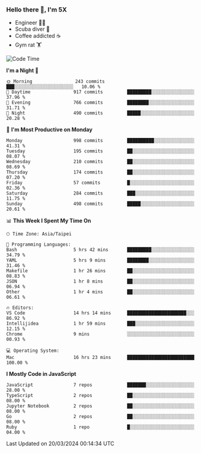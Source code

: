 ### Hello there 👋, I'm 5X

* Engineer 👨‍💻
* Scuba diver 🤿
* Coffee addicted ☕️
* Gym rat 🏋️

<!--START_SECTION:waka-->
![Code Time](http://img.shields.io/badge/Code%20Time-864%20hrs%2045%20mins-blue)

**I'm a Night 🦉** 

```text
🌞 Morning                243 commits         ███░░░░░░░░░░░░░░░░░░░░░░   10.06 % 
🌆 Daytime                917 commits         █████████░░░░░░░░░░░░░░░░   37.96 % 
🌃 Evening                766 commits         ████████░░░░░░░░░░░░░░░░░   31.71 % 
🌙 Night                  490 commits         █████░░░░░░░░░░░░░░░░░░░░   20.28 % 
```
📅 **I'm Most Productive on Monday** 

```text
Monday                   998 commits         ██████████░░░░░░░░░░░░░░░   41.31 % 
Tuesday                  195 commits         ██░░░░░░░░░░░░░░░░░░░░░░░   08.07 % 
Wednesday                210 commits         ██░░░░░░░░░░░░░░░░░░░░░░░   08.69 % 
Thursday                 174 commits         ██░░░░░░░░░░░░░░░░░░░░░░░   07.20 % 
Friday                   57 commits          █░░░░░░░░░░░░░░░░░░░░░░░░   02.36 % 
Saturday                 284 commits         ███░░░░░░░░░░░░░░░░░░░░░░   11.75 % 
Sunday                   498 commits         █████░░░░░░░░░░░░░░░░░░░░   20.61 % 
```


📊 **This Week I Spent My Time On** 

```text
🕑︎ Time Zone: Asia/Taipei

💬 Programming Languages: 
Bash                     5 hrs 42 mins       █████████░░░░░░░░░░░░░░░░   34.79 % 
YAML                     5 hrs 9 mins        ████████░░░░░░░░░░░░░░░░░   31.46 % 
Makefile                 1 hr 26 mins        ██░░░░░░░░░░░░░░░░░░░░░░░   08.83 % 
JSON                     1 hr 8 mins         ██░░░░░░░░░░░░░░░░░░░░░░░   06.94 % 
Other                    1 hr 4 mins         ██░░░░░░░░░░░░░░░░░░░░░░░   06.61 % 

🔥 Editors: 
VS Code                  14 hrs 14 mins      ██████████████████████░░░   86.92 % 
Intellijidea             1 hr 59 mins        ███░░░░░░░░░░░░░░░░░░░░░░   12.15 % 
Chrome                   9 mins              ░░░░░░░░░░░░░░░░░░░░░░░░░   00.93 % 

💻 Operating System: 
Mac                      16 hrs 23 mins      █████████████████████████   100.00 % 
```

**I Mostly Code in JavaScript** 

```text
JavaScript               7 repos             ███████░░░░░░░░░░░░░░░░░░   28.00 % 
TypeScript               2 repos             ██░░░░░░░░░░░░░░░░░░░░░░░   08.00 % 
Jupyter Notebook         2 repos             ██░░░░░░░░░░░░░░░░░░░░░░░   08.00 % 
Go                       2 repos             ██░░░░░░░░░░░░░░░░░░░░░░░   08.00 % 
Ruby                     1 repo              █░░░░░░░░░░░░░░░░░░░░░░░░   04.00 % 
```




 Last Updated on 20/03/2024 00:14:34 UTC
<!--END_SECTION:waka-->
